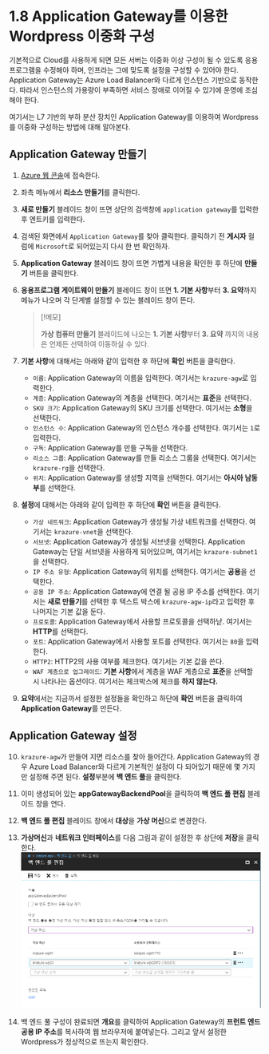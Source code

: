 # 1.8 Application Gateway를 이용한 Wordpress 이중화 구성
기본적으로 Cloud를 사용하게 되면 모든 서버는 이중화 이상 구성이 될 수 있도록 응용프로그램을 수정해야 하며, 인프라는 그에 맞도록 설정을 구성할 수 있어야 한다. Application Gateway는 Azure Load Balancer와 다르게 인스턴스 기반으로 동작한다. 따라서 인스턴스의 가용량이 부족하면 서비스 장애로 이어질 수 있기에 운영에 조심해야 한다.

여기서는 L7 기반의 부하 분산 장치인 Application Gateway를 이용하여 Wordpress를 이중화 구성하는 방법에 대해 알아본다.

## Application Gateway 만들기
1. [Azure 웹 콘솔](https://portal.azure.com)에 접속한다.

2. 좌측 메뉴에서 **리소스 만들기**를 클릭한다.

3. **새로 만들기** 블레이드 창이 뜨면 상단의 검색창에 `application gateway`를 입력한 후 엔트키를 입력한다.

4. 검색된 화면에서 `Application Gateway`를 찾아 클릭한다. 클릭하기 전 **게시자** 컬럼에 `Microsoft`로 되어있는지 다시 한 번 확인하자.

5. **Application Gateway** 블레이드 창이 뜨면 가볍게 내용을 확인한 후 하단에 **만들기** 버튼을 클릭한다.

6. **응용프로그램 게이트웨이 만들기** 블레이드 창이 뜨면 **1. 기본 사항**부터 **3. 요약**까지 메뉴가 나오며 각 단계별 설정할 수 있는 블레이드 창이 뜬다.
    > [!메모]
    >
    > **가상 컴퓨터 만들기** 블레이드에 나오는 **1. 기본 사항**부터 **3. 요약** 까지의 내용은 언제든 선택하여 이동하실 수 있다.

7. **기본 사항**에 대해서는 아래와 같이 입력한 후 하단에 **확인** 버튼을 클릭한다.
    - `이름`: Application Gateway의 이름을 입력한다. 여기서는 `krazure-agw`로 입력한다.
    - `계층`: Application Gateway의 계층을 선택한다. 여기서는 **표준**을 선택한다.
    - `SKU 크기`: Application Gateway의 SKU 크기를 선택한다. 여기서는 **소형**을 선택한다.
    - `인스턴스 수`: Application Gateway의 인스턴스 개수를 선택한다. 여기서는 `1`로 입력한다.
    - `구독`: Application Gateway를 만들 구독을 선택한다.
    - `리소스 그룹`: Application Gateway를 만들 리소스 그룹을 선택한다. 여기서는 `krazure-rg`을 선택한다.
    - `위치`: Application Gateway를 생성할 지역을 선택한다. 여기서는 **아시아 남동부**를 선택한다.

8. **설정**에 대해서는 아래와 같이 입력한 후 하단에 **확인** 버튼을 클릭한다.
    - `가상 네트워크`: Application Gateway가 생성될 가상 네트워크를 선택한다. 여기서는 `krazure-vnet`을 선택한다.
    - `서브넷`: Application Gateway가 생성될 서브넷을 선택한다. Application Gateway는 단일 서브넷을 사용하게 되어있으며, 여기서는 `krazure-subnet1`을 선택한다.
    - `IP 주소 유형`: Application Gateway의 위치를 선택한다. 여기서는 **공용**을 선택한다.
    - `공용 IP 주소`: Application Gateway에 연결 될 공용 IP 주소를 선택한다. 여기서는 **새로 만들기**를 선택한 후 텍스트 박스에 `krazure-agw-ip`라고 입력한 후 나머지는 기본 값을 둔다.
    - `프로토콜`: Application Gateway에서 사용할 프로토콜을 선택하낟. 여기서는 **HTTP**를 선택한다.
    - `포트`: Application Gateway에서 사용할 포트를 선택한다. 여기서는 `80`을 입력한다.
    - `HTTP2`: HTTP2의 사용 여부를 체크한다. 여기서는 기본 값을 쓴다.
    - `WAF 계층으로 업그레이드`: **기본 사항**에서 계층을 WAF 계층으로 **표준**을 선택할 시 나타나는 옵션이다. 여기서는 체크박스에 체크를 **하지 않는다.**

9. **요약**에서는 지금까서 설정한 설정들을 확인하고 하단에 **확인** 버튼을 클릭하여 **Application Gateway**를 만든다.

## Application Gateway 설정
10. `krazure-agw`가 만들어 지면 리소스를 찾아 들어간다. Application Gateway의 경우 Azure Load Balancer와 다르게 기본적인 설정이 다 되어있기 때문에 몇 가지만 설정해 주면 된다. **설정**부분에 **백 엔드 풀**을 클릭한다.

11. 이미 생성되어 있는 **appGatewayBackendPool**을 클릭하여 **백 엔드 풀 편집** 블레이드 창을 연다.

12. **백 엔드 풀 편집** 블레이드 창에서 **대상**을 **가상 머신**으로 변경한다.

13. **가상머신**과 **네트워크 인터페이스**를 다음 그림과 같이 설정한 후 상단에 **저장**을 클릭한다.
![1.8.1_agw_backend_pool_config](../images/1.8.1_agw_backend_pool_config.PNG)

14. 백 엔드 풀 구성이 완료되면 **개요**를 클릭하여 Application Gateway의 **프런트 엔드 공용 IP 주소**를 복사하여 웹 브라우저에 붙여넣는다. 그리고 앞서 설정한 Wordpress가 정상적으로 뜨는지 확인한다.